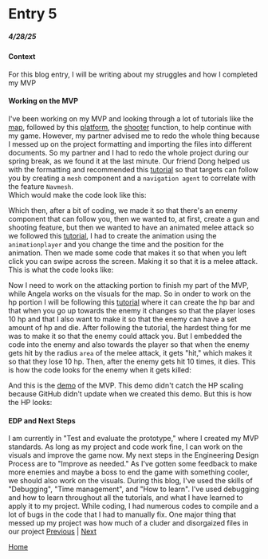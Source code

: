 # Entry 5
##### 4/28/25

#### Context
For this blog entry, I will be writing about my struggles and how I completed my MVP
#### Working on the MVP
I've been working on my MVP and looking through a lot of tutorials like the [map](https://www.youtube.com/watch?v=JxbnStn-BIY&ab_channel=LegionGames), followed by this [platform](https://www.kenney.nl/assets/platformer-kit), the [shooter](https://www.youtube.com/watch?v=OdWa6r1yI4U&ab_channel=GameStick) function, to help continue with my game. However, my partner advised me to redo the whole thing because I messed up on the project formatting and importing the files into different documents. So my partner and I had to redo the whole project during our spring break, as we found it at the last minute. Our friend Dong helped us with the formatting and recommended this [tutorial](https://www.youtube.com/watch?v=-juhGgA076E&ab_channel=DevLogLogan) so that targets can follow you by creating a `mesh` component and a `navigation agent` to correlate with the feature `Navmesh`.  
Which would make the code look like this:   

Which then, after a bit of coding, we made it so that there's an enemy component that can follow you, then we wanted to, at first, create a gun and shooting feature, but then we wanted to have an animated melee attack so we followed this [tutorial](https://www.youtube.com/watch?v=qMBJaVL-vKc&ab_channel=DevLogLogan), I had to create the animation using the `animationplayer` and you change the time and the position for the animation. Then we made some code that makes it so that when you left click you can swipe across the screen. Making it so that it is a melee attack.   
This is what the code looks like:  

Now I need to work on the attacking portion to finish my part of the MVP, while Angela works on the visuals for the map. So in onder to work on the hp portion I will be following this [tutorial](https://www.youtube.com/watch?v=VZ6GGl_f0hs&ab_channel=GameStick) where it can create the hp bar and that when you go up towards the enemy it changes so that the player loses 10 hp and that I also want to make it so that the enemy can have a set amount of hp and die. After following the tutorial, the hardest thing for me was to make it so that the enemy could attack you. But I embedded the code into the enemy and also towards the player so that when the enemy gets hit by the radius `area` of the melee attack, it gets "hit," which makes it so that they lose 10 hp. Then, after the enemy gets hit 10 times, it dies. This is how the code looks for the enemy when it gets killed:  

And this is the [demo](https://acoolhappy.itch.io/freedom-project?authuser=1) of the MVP. This demo didn't catch the HP scaling because GitHub didn't update when we created this demo. But this is how the HP looks:  

#### EDP and Next Steps
I am currently in "Test and evaluate the prototype," where I created my MVP standards. As long as my project and code work fine, I can work on the visuals and improve the game now. My next steps in the Engineering Design Process are to "Improve as needed." As I've gotten some feedback to make more enemies and maybe a boss to end the game with something cooler, we should also work on the visuals. During this blog, I've used the skills of "Debugging", "Time management", and "How to learn". I've used debugging and how to learn throughout all the tutorials, and what I have learned to apply it to my project. While coding, I had numerous codes to compile and a lot of bugs in the code that I had to manually fix. One major thing that messed up my project was how much of a cluder and disorgaized files in our project 
[Previous](entry04.md) | [Next](entry06.md)
 
[Home](../README.md)
